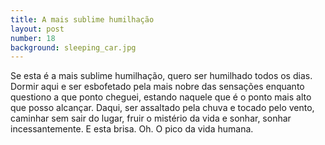```yaml
---
title: A mais sublime humilhação
layout: post
number: 18
background: sleeping_car.jpg
---
```


Se esta é a mais sublime humilhação, quero ser humilhado todos os dias. Dormir aqui e ser esbofetado pela mais nobre das sensações enquanto questiono a que ponto cheguei, estando naquele que é o ponto mais alto que posso alcançar. Daqui, ser assaltado pela chuva e tocado pelo vento, caminhar sem sair do lugar, fruir o mistério da vida e sonhar, sonhar incessantemente. E esta brisa. Oh. O pico da vida humana.
